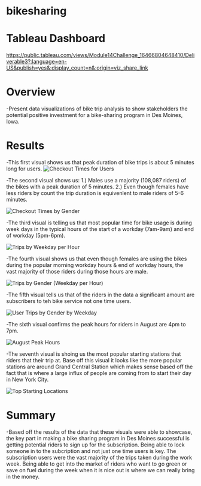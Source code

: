 # bikesharing

# Tableau Dashboard

https://public.tableau.com/views/Module14Challenge_16466804648410/Deliverable3?:language=en-US&publish=yes&:display_count=n&:origin=viz_share_link

# Overview
-Present data visualizations of bike trip analysis to show stakeholders the potential positive investment for a bike-sharing program in Des Moines, Iowa.

# Results
-This first visual shows us that peak duration of bike trips is about 5 minutes long for users.
![Checkout Times for Users](https://user-images.githubusercontent.com/91859720/156986258-27ba086f-d56a-41d3-a0df-5714d59b3a87.png)




-The second visual shows us:
    1.) Males use a majority (108,087 riders) of the bikes with a peak duration of 5 minutes.
    2.) Even though females have less riders by count the trip duration is equivenlent to male riders of 5-6 minutes.

![Checkout Times by Gender](https://user-images.githubusercontent.com/91859720/156986421-0e15dc2a-725b-4c81-8245-39d1dccd22ff.png)



-The third visual is telling us that most popular time for bike usage is during week days in the typical hours of the start of a workday (7am-9am) and end of workday (5pm-6pm).

![Trips by Weekday per Hour](https://user-images.githubusercontent.com/91859720/156986595-a795db46-f0d5-49ca-9dfa-f9f8ae1fae53.png)





-The fourth visual shows us that even though females are using the bikes during the popular morning workday hours & end of workday hours, the vast majority of those riders during those hours are male.

![Trips by Gender (Weekday per Hour)](https://user-images.githubusercontent.com/91859720/156986725-517f5eb6-d0bd-4769-953e-487bc539d07d.png)





-The fifth visual tells us that of the riders in the data a significant amount are subscribers to teh bike service not one time users.

![User Trips by Gender by Weekday](https://user-images.githubusercontent.com/91859720/156986799-102fa42d-4688-4000-ac12-20ff312e69db.png)





-The sixth visual confirms the peak hours for riders in August are 4pm to 7pm.

![August Peak Hours](https://user-images.githubusercontent.com/91859720/156986896-5d31e285-18ee-4e0b-b451-a0e3d2f34e25.png)




-The seventh visual is shoing us the most popular starting stations that riders that their trip at. Base off this visual it looks like the more popular stations are around Grand Central Station which makes sense based off the fact that is where a large influx of people are coming from to start their day in New York City.

![Top Starting Locations](https://user-images.githubusercontent.com/91859720/156987003-20e902a3-8529-4ca8-ac01-1148da1a60cc.png)






# Summary
-Based off the results of the data that these visuals were able to showcase, the key part in making a bike sharing program in Des Moines successful is getting potential riders to sign up for the subscription. Being able to lock someone in to the subcription and not just one time users is key. The subscription users were the vast majority of the trips taken during the work week. Being able to get into the market of riders who want to go green or save on fuel during the week when it is nice out is where we can really bring in the money. 
